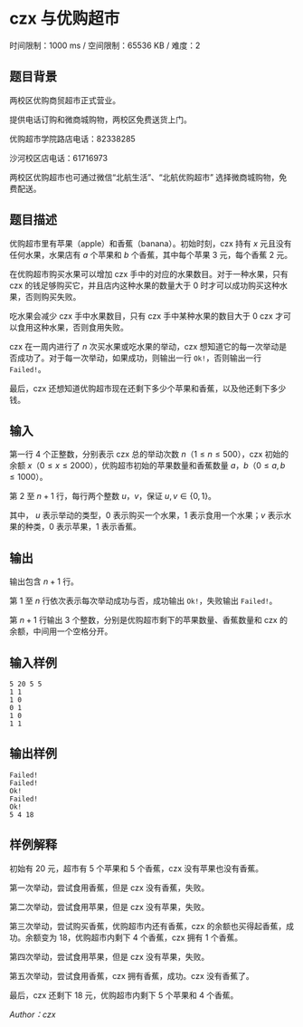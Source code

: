 # czx 与优购超市

时间限制：1000 ms / 空间限制：65536 KB / 难度：2

## 题目背景

两校区优购商贸超市正式营业。

提供电话订购和微商城购物，两校区免费送货上门。

优购超市学院路店电话：82338285

沙河校区店电话：61716973

两校区优购超市也可通过微信“北航生活”、“北航优购超市” 选择微商城购物，免费配送。

## 题目描述

优购超市里有苹果（apple）和香蕉（banana）。初始时刻，czx 持有 $x$ 元且没有任何水果，水果店有 $a$ 个苹果和 $b$ 个香蕉，其中每个苹果 $3$ 元，每个香蕉 $2$ 元。

在优购超市购买水果可以增加 czx 手中的对应的水果数目。对于一种水果，只有 czx 的钱足够购买它，并且店内这种水果的数量大于 $0$ 时才可以成功购买这种水果，否则购买失败。

吃水果会减少 czx 手中水果数目，只有 czx 手中某种水果的数目大于 $0$ czx 才可以食用这种水果，否则食用失败。

czx 在一周内进行了 $n$ 次买水果或吃水果的举动，czx 想知道它的每一次举动是否成功了。对于每一次举动，如果成功，则输出一行 ``Ok!``，否则输出一行 ``Failed!``。

最后，czx 还想知道优购超市现在还剩下多少个苹果和香蕉，以及他还剩下多少钱。

## 输入

第一行 $4$ 个正整数，分别表示 czx 总的举动次数 $n$（$1 \leq n \leq 500$），czx 初始的余额 $x$（$0 \leq x \leq 2000$），优购超市初始的苹果数量和香蕉数量 $a$，$b$（$0 \leq a,b \leq 1000$）。

第 $2$ 至 $n+1$ 行，每行两个整数 $u$，$v$，保证 $u,v \in \{0,1\}$。

其中， $u$ 表示举动的类型，$0$ 表示购买一个水果，$1$ 表示食用一个水果；$v$ 表示水果的种类，$0$ 表示苹果，$1$ 表示香蕉。

## 输出

输出包含 $n+1$ 行。

第 $1$ 至 $n$ 行依次表示每次举动成功与否，成功输出 `Ok!`，失败输出 `Failed!`。

第 $n+1$ 行输出 $3$ 个整数，分别是优购超市剩下的苹果数量、香蕉数量和 czx 的余额，中间用一个空格分开。

## 输入样例

    5 20 5 5
    1 1
    1 0
    0 1
    1 0
    1 1

## 输出样例

    Failed!
    Failed!
    Ok!
    Failed!
    Ok!
    5 4 18

## 样例解释

初始有 $20$ 元，超市有 $5$ 个苹果和 $5$ 个香蕉，czx 没有苹果也没有香蕉。

第一次举动，尝试食用香蕉，但是 czx 没有香蕉，失败。

第二次举动，尝试食用苹果，但是 czx 没有苹果，失败。

第三次举动，尝试购买香蕉，优购超市内还有香蕉，czx 的余额也买得起香蕉，成功。余额变为 $18$，优购超市内剩下 $4$ 个香蕉，czx 拥有 $1$ 个香蕉。

第四次举动，尝试食用苹果，但是 czx 没有苹果，失败。

第五次举动，尝试食用香蕉，czx 拥有香蕉，成功。czx 没有香蕉了。

最后，czx 还剩下 $18$ 元，优购超市内剩下 $5$ 个苹果和 $4$ 个香蕉。

*Author：czx*
